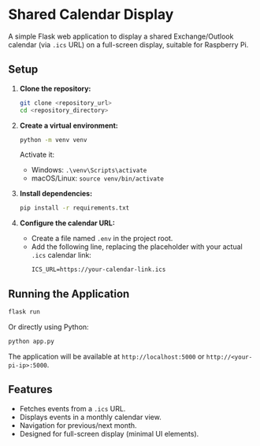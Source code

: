 # Shared Calendar Display

A simple Flask web application to display a shared Exchange/Outlook calendar (via `.ics` URL) on a full-screen display, suitable for Raspberry Pi.

## Setup

1.  **Clone the repository:**
    ```bash
    git clone <repository_url>
    cd <repository_directory>
    ```

2.  **Create a virtual environment:**
    ```bash
    python -m venv venv
    ```
    Activate it:
    *   Windows: `.\venv\Scripts\activate`
    *   macOS/Linux: `source venv/bin/activate`

3.  **Install dependencies:**
    ```bash
    pip install -r requirements.txt
    ```

4.  **Configure the calendar URL:**
    *   Create a file named `.env` in the project root.
    *   Add the following line, replacing the placeholder with your actual `.ics` calendar link:
        ```
        ICS_URL=https://your-calendar-link.ics
        ```

## Running the Application

```bash
flask run
```

Or directly using Python:

```bash
python app.py
```

The application will be available at `http://localhost:5000` or `http://<your-pi-ip>:5000`.

## Features

*   Fetches events from a `.ics` URL.
*   Displays events in a monthly calendar view.
*   Navigation for previous/next month.
*   Designed for full-screen display (minimal UI elements).
